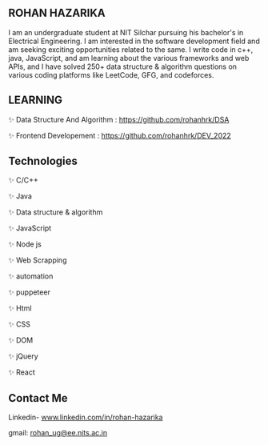 ## ROHAN HAZARIKA

I am an undergraduate student at NIT Silchar pursuing his bachelor's in Electrical Engineering. I am interested in the software development field and am seeking exciting opportunities related to the same. I write code in c++, java, JavaScript, and am learning about the various frameworks and web APIs, and I have solved 250+ data structure & algorithm questions on various coding platforms like LeetCode, GFG, and codeforces.

## LEARNING
✨ Data Structure And Algorithm : https://github.com/rohanhrk/DSA

✨ Frontend Developement : https://github.com/rohanhrk/DEV_2022

## Technologies

✨ C/C++

✨ Java

✨ Data structure & algorithm

✨ JavaScript

✨ Node js

✨ Web Scrapping

✨ automation

✨ puppeteer

✨ Html

✨ CSS

✨ DOM

✨ jQuery

✨ React

## Contact Me

Linkedin- www.linkedin.com/in/rohan-hazarika

gmail: rohan_ug@ee.nits.ac.in
